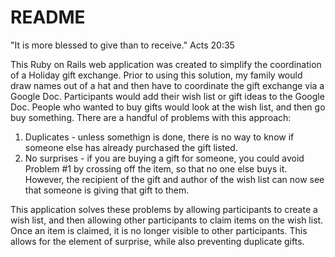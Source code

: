 # README

"It is more blessed to give than to receive." Acts 20:35

This Ruby on Rails web application was created to simplify the coordination of a Holiday gift exchange. Prior to 
using this solution, my family would draw names out of a hat and then have to coordinate the gift exchange via 
a Google Doc. Participants would add their wish list or gift ideas to the Google Doc. People who wanted to buy gifts
would look at the wish list, and then go buy something. There are a handful of problems with this approach:

1. Duplicates - unless somethign is done, there is no way to know if someone else has already purchased the gift listed.
2. No surprises - if you are buying a gift for someone, you could avoid Problem #1 by crossing off the item, so that no one else buys it. However, the recipient of the gift and author of the wish list can now see that someone is giving that gift to them.

This application solves these problems by allowing participants to create a wish list, and then allowing other participants to claim items on the wish list. Once an item is claimed, it is no longer visible to other participants. This allows for the element of surprise, while also preventing duplicate gifts.
